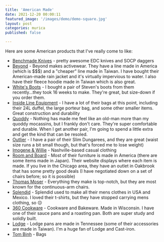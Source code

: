 ```yaml
---
title: 'American Made'
date: 2021-12-20 00:00:11
featured_image: '/images/demo/demo-square.jpg'
layout: post
categories: murica
published: false

---
```


Here are some American products that I've really come to like:

* [Benchmade Knives](https://www.benchmade.com/) - pretty awesome EDC knives and SOCP daggers
* [Beyond](https://beyondclothing.com/) - Beyond makes activewear.  They have a line made in America (which is $$$) and a "cheaper" line made in Taiwan.  I have bought their American-made rain jacket and it's virtually impervious to water.  I also have their fleece hoodie made in Taiwan which is also great. 
* [White's Boots](https://whitesboots.com/) - I bought a pair of Steven's boots from them recently...they took 16 weeks to make.  They're great, but size-down if you order them.
* [Inside Line Equipment](https://ilequipment.com/) - I have a lot of their bags at this point, including their 24L duffel, the large porteur bag, and some other smaller items.  Great construction and durability
* [Quoddy](https://www.quoddy.com/) - Nothing has made me feel like an old-man more than my quoddy mocassins, but I frankly don't care.  They're super comfortable and durable.  When I get another pair, I'm going to spend a little extra and get the kind that can be resoled.
* [Outlier](https://outlier.nyc/) - I have a pair of their Slim Dungarees, and they are great (waist size runs a bit small though, but that's forced me to lose weight)
* [Imogene & Willie](https://imogeneandwillie.com/) - Nashville-based casual clothing
* [Room and Board](https://www.roomandboard.com/) - Most of their furniture is made in America (there are some items made in Japan).  Their website displays where each item is made.  If you live in the Chicago area, they have an outlet in Oakbrook that has some pretty good deals (I have negotiated down on a set of chairs before; so it is possible)
* [Thomas Moser](https://www.thosmoser.com/) - Everything they make is top-notch, but they are most known for the continuous-arm chairs.
* [Splendid](https://www.splendid.com) - Splendid used to make all their mens clothes in USA and Mexico.  I loved their t-shirts, but they have stopped carrying mens clothing, so 😔
* [360 Cookware](https://www.360cookware.com/) - Cookware and Bakeware.  Made in Wisconsin.  I have one of their sauce pans and a roasting pan.  Both are super study and solidly built.
* [Lodge](https://www.lodgecastiron.com/) - Lodge pans are made in Tennessee (some of their accessories are made in Taiwan).  I'm a huge fan of Lodge and Cast-iron.
* [Tom Binh](https://www.tombihn.com/) - Bags

